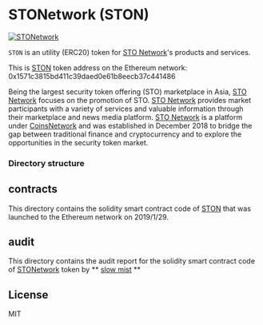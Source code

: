 # STONetwork (STON)

[![STONetwork](https://stoneworkcom.com/wp-content/uploads/2018/12/sto-network-icon.jpeg)](https://stonetwork.com)

`STON` is an utility (ERC20) token for [STO Network](https://stonetwork.com)'s products and services.

This is [STON](https://etherscan.io/token/0x1571c3815bd411c39daed0e61b8eecb37c441486) token address on the Ethereum network: 0x1571c3815bd411c39daed0e61b8eecb37c441486

Being the largest security token offering (STO) marketplace in Asia, [STO Network](https://stonetwork.com) focuses on the promotion of STO. [STO Network](https://stonetwork.com)  provides market participants with a variety of services and valuable information through their marketplace and news media platform. [STO Network](https://stonetwork.com) is a platform under [CoinsNetwork](https://www.coinsnetwork.com/en/) and was established in December 2018 to bridge the gap between traditional finance and cryptocurrency and to explore the opportunities in the security token market.

### Directory structure 

## contracts

This directory contains the solidity smart contract code of [STON](https://etherscan.io/address/0x1571c3815bd411c39daed0e61b8eecb37c441486) that was launched to the Ethereum network on 2019/1/29.  

## audit
This directory contains the audit report for the solidity smart contract code of [STONetwork](https://etherscan.io/address/0x1571c3815bd411c39daed0e61b8eecb37c441486)  token by ** [slow mist](https://slowmist.com) **

License
----

MIT
